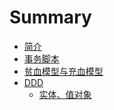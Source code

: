 # Summary

* [简介](README.md)
* [事务脚本](docs/transaction-script.md)
* [贫血模型与充血模型](docs/ddd-model.md)
* [DDD]()
  * [实体、值对象](docs/ddd-concept.md)



